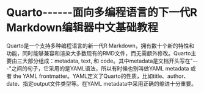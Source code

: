 # Quarto------面向多编程语言的下一代R Markdown编辑器中文基础教程

Quarto是一个支持多种编程语言的新一代R Markdown，拥有数十个新的特性和功能，同时能够兼容和渲染大多数现有的RMD文件，而无需额外修改。Quarto主要由三大部分组成：metadata, text, 和 code。其中metadata是文档开头写在"---"之间的句子，它采用的是YAML语法，所以有时候也别叫做YAML metadata 或者 the YAML frontmatter。YAML定义了Quarto的性质，比如title、author、date、指定output文件类型等。在YAML metadata中采用正确的缩进十分重要。

